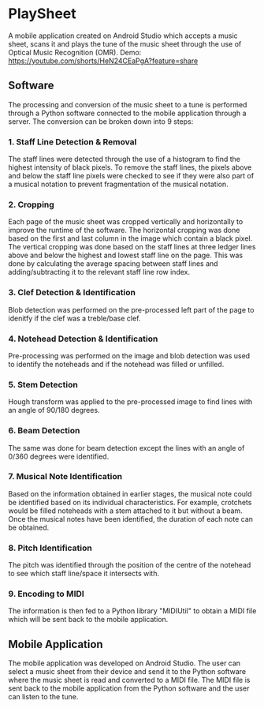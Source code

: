# PlaySheet
A mobile application created on Android Studio which accepts a music sheet, scans it and plays the tune of the music sheet through the use of Optical Music Recognition (OMR). Demo: https://youtube.com/shorts/HeN24CEaPgA?feature=share

## Software
The processing and conversion of the music sheet to a tune is performed through a Python software connected to the mobile application through a server. The conversion can be broken down into 9 steps:
### 1. Staff Line Detection & Removal
The staff lines were detected through the use of a histogram to find the highest intensity of black pixels. To remove the staff lines, the pixels above and below the staff line pixels were checked to see if they were also part of a musical notation to prevent fragmentation of the musical notation.
   
### 2. Cropping
Each page of the music sheet was cropped vertically and horizontally to improve the runtime of the software. The horizontal cropping was done based on the first and last column in the image which contain a black pixel. The vertical cropping was done based on the staff lines at three ledger lines above and below the highest and lowest staff line on the page. This was done by calculating the average spacing between staff lines and adding/subtracting it to the relevant staff line row index.
   
### 3. Clef Detection & Identification
Blob detection was performed on the pre-processed left part of the page to idenitfy if the clef was a treble/base clef. 
   
### 4. Notehead Detection & Identification
Pre-processing was performed on the image and blob detection was used to identify the noteheads and if the notehead was filled or unfilled.
   
### 5. Stem Detection
Hough transform was applied to the pre-processed image to find lines with an angle of 90/180 degrees.
  
### 6. Beam Detection
The same was done for beam detection except the lines with an angle of 0/360 degrees were identified.
   
### 7. Musical Note Identification
Based on the information obtained in earlier stages, the musical note could be identified based on its individual characteristics. For example, crotchets would be filled noteheads with a stem attached to it but without a beam. Once the musical notes have been identified, the duration of each note can be obtained.
   
### 8. Pitch Identification
The pitch was identified through the position of the centre of the notehead to see which staff line/space it intersects with.
   
### 9. Encoding to MIDI
The information is then fed to a Python library "MIDIUtil" to obtain a MIDI file which will be sent back to the mobile application.

## Mobile Application
The mobile application was developed on Android Studio. The user can select a music sheet from their device and send it to the Python software where the music sheet is read and converted to a MIDI file. The MIDI file is sent back to the mobile application from the Python software and the user can listen to the tune.
